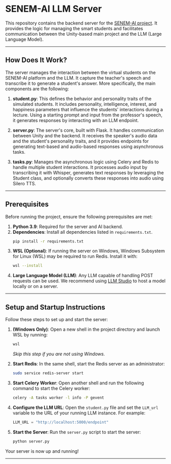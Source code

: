 # SENEM-AI LLM Server

This repository contains the backend server for the [SENEM-AI project](https://github.com/vipenti/SENEM_Metaverse). It provides the logic for managing the smart students and facilitates communication between the Unity-based main project and the LLM (Large Language Model).

---

## How Does It Work?
The server manages the interaction between the virtual students on the SENEM-AI platform and the LLM. It capture the teacher's speech and transcribe it to generate a student's answer. More specifically, the main components are the following:

1. **student.py**: This defines the behavior and personality traits of the simulated students. It includes personality, intelligence, interest, and happiness parameters that influence the students' interactions during a lecture. Using a starting prompt and input from the professor's speech, it generates responses by interacting with an LLM endpoint.

2. **server.py**: The server's core, built with Flask. It handles communication between Unity and the backend. It receives the speaker's audio data and the student's personality traits, and it provides endpoints for generating text-based and audio-based responses using asynchronous tasks. 

3. **tasks.py**: Manages the asynchronous logic using Celery and Redis to handle multiple student interactions. It processes audio input by transcribing it with Whisper, generates text responses by leveraging the Student class, and optionally converts these responses into audio using Silero TTS.

---

## Prerequisites

Before running the project, ensure the following prerequisites are met:

1. **Python 3.9**: Required for the server and AI backend.
2. **Dependencies**: Install all dependencies listed in `requirements.txt`.
   ```bash
   pip install -r requirements.txt
   ```
3. **WSL (Optional)**: If running the server on Windows, Windows Subsystem for Linux (WSL) may be required to run Redis. Install it with:
   ```bash
   wsl --install
   ```
4. **Large Language Model (LLM)**: Any LLM capable of handling POST requests can be used. We recommend using [LLM Studio](https://https://lmstudio.ai/) to host a model locally or on a server.

---

## Setup and Startup Instructions

Follow these steps to set up and start the server:

1. **(Windows Only)**: Open a new shell in the project directory and launch WSL by running:
   ```bash
   wsl
   ```
   *Skip this step if you are not using Windows.*

2. **Start Redis**:
   In the same shell, start the Redis server as an administrator:
   ```bash
   sudo service redis-server start
   ```

3. **Start Celery Worker**:
   Open another shell and run the following command to start the Celery worker:
   ```bash
   celery -A tasks worker -l info -P gevent
   ```

4. **Configure the LLM URL**:
   Open the `student.py` file and set the `LLM_url` variable to the URL of your running LLM instance. For example:
   ```python
   LLM_URL = "http://localhost:5000/endpoint"
   ```

5. **Start the Server**:
   Run the `server.py` script to start the server:
   ```bash
   python server.py
   ```

Your server is now up and running!

---

 




